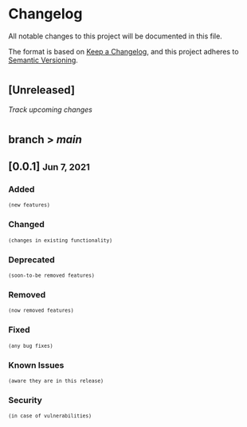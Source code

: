 # Changelog
All notable changes to this project will be documented in this file.

The format is based on [Keep a Changelog](https://keepachangelog.com/en/1.0.0/),
and this project adheres to [Semantic Versioning](https://semver.org/spec/v2.0.0.html).

#

## [Unreleased]
_Track upcoming changes_

#

## branch > _main_

## [0.0.1] <small> Jun 7, 2021</small>

### Added 
<small>`(new features)`</small>

### Changed 
<small>`(changes in existing functionality)`</small>


### Deprecated 
<small>`(soon-to-be removed features)`</small>

### Removed 
<small>`(now removed features)`</small>

### Fixed 
<small>`(any bug fixes)`</small>

### Known Issues 
<small>`(aware they are in this release)`</small>

### Security 
<small>`(in case of vulnerabilities)`</small>

# 